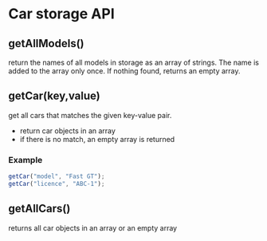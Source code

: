 # Car storage API

## **getAllModels()**

return the names of all models in storage as an array of strings.
The name is added to the array only once. If nothing found, returns an empty array.

## **getCar(key,value)**

get all cars that matches the given key-value pair.

- return car objects in an array
- if there is no match, an empty array is returned

### Example

```js
getCar("model", "Fast GT");
getCar("licence", "ABC-1");
```

## **getAllCars()**

returns all car objects in an array or an empty array

```

```
